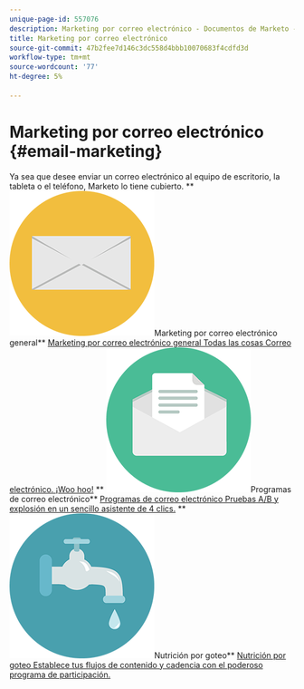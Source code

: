 ```yaml
---
unique-page-id: 557076
description: Marketing por correo electrónico - Documentos de Marketo - Documentación del producto
title: Marketing por correo electrónico
source-git-commit: 47b2fee7d146c3dc558d4bbb10070683f4cdfd3d
workflow-type: tm+mt
source-wordcount: '77'
ht-degree: 5%

---
```



# Marketing por correo electrónico {#email-marketing}

Ya sea que desee enviar un correo electrónico al equipo de escritorio, la tableta o el teléfono, Marketo lo tiene cubierto.
** ![Marketing por correo electrónico general](assets/office-27.png)Marketing por correo electrónico general** [Marketing por correo electrónico general Todas las cosas Correo electrónico. ¡Woo hoo!](https://docs.marketo.com/display/DOCS/General)     ** ![Programas de correo electrónico](assets/chat-messages-10.png)Programas de correo electrónico** [Programas de correo electrónico Pruebas A/B y explosión en un sencillo asistente de 4 clics.](https://docs.marketo.com/display/DOCS/Email+Programs)     ** ![Nutrición por goteo](assets/ecology-14.png)Nutrición por goteo** [Nutrición por goteo Establece tus flujos de contenido y cadencia con el poderoso programa de participación.](https://docs.marketo.com/display/DOCS/Drip+Nurturing)